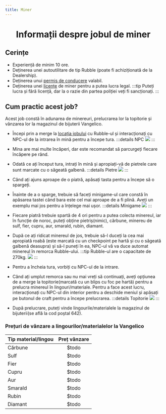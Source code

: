 ```yaml
---
title: Miner
---
```

<script setup> 
    import KeyIcon from '../.vitepress/components/KeyIcon.vue'
</script>

# <center>Informații despre jobul de miner</center>

## Cerințe

- Experiență de minim 10 ore.
- Deținerea unei autoutilitare de tip Rubble (poate fi achiziționată de la Dealership).
- Deținerea unui [permis de conducere](/general/scoala) valabil.
- Deținerea unei [licențe](/general/licente) de miner pentru a putea lucra legal.
:::tip 
Puteți lucra și fără licență, dar la o razie din partea poliției veți fi sancționați.
:::

## Cum practic acest job?

Acest job constă în adunarea de minereuri, prelucrarea lor la topitorie și vânzarea lor la magazinul de bijuterii Vangelico.

- Începi prin a merge la [locația jobului](locatii) cu Rubble-ul și interacționați cu NPC-ul de la intrarea în mină pentru a începe tura.
:::details NPC
![](https://i.imgur.com/tJd67Od.png)
:::

- Mina are mai multe încăperi, dar este recomandat să parcurgeți fiecare încăpere pe rând.

- Odată ce ați început tura, intrați în mină și apropiați-vă de pietrele care sunt marcate cu o săgeată galbenă.
:::details Pietre
![](https://i.imgur.com/61izlAt.gif)
:::

- Când ați ajuns aproape de o piatră, apăsați tasta <KeyIcon keyType="e"/> pentru a începe să o spargeți.

- Înainte de a o sparge, trebuie să faceți minigame-ul care constă în apăsarea tastei <KeyIcon keyType="space"/> când bara este cel mai aproape de a fi plină. Aveți un exemplu mai jos pentru a înțelege mai ușor.
:::details Minigame
![](https://i.imgur.com/NXzNwnF.gif)
:::

- Fiecare piatră trebuie spartă de 4 ori pentru a putea colecta minereul, iar în funcție de noroc, puteți obține pietriș(nimic), cărbune, minereu de sulf, fier, cupru, aur, smarald, rubin, diamant.

- După ce ați ridicat minereul de jos, trebuie să-l duceți la cea mai apropiată roabă (este marcată cu un checkpoint pe hartă și cu o săgeată galbenă deasupra) și să-l puneți în ea, NPC-ul vă va duce automat minereul în remorca Rubble-ului.
:::tip Rubble-ul are o capacitate de 270kg.
![](https://i.imgur.com/mcrqzzf.png)
:::

- Pentru a încheia tura, vorbiți cu NPC-ul de la intrare.

- Când ați umplut remorca sau nu mai vreți să continuați, aveți opțiunea de a merge la topitorie(marcată cu un blips cu foc pe hartă) pentru a prelucra minereul în lingouri/materiale. Pentru a face acest lucru, interacționați cu NPC-ul din interior pentru a deschide meniul și apăsați pe butonul de craft pentru a începe prelucrarea.
:::details Topitorie
![](https://i.imgur.com/u5LrOAT.gif)
:::

- După prelucrare, puteți vinde lingourile/materialele la magazinul de bijuterii(se află la cod poștal 642).

### Prețuri de vânzare a lingourilor/materialelor la Vangelico
| Tip material/lingou  | Preț vânzare |
| -------------------  | :-----------:|
| Cărbune              |    $todo     |
| Sulf                 |    $todo     |
| Fier                 |    $todo     |
| Cupru                |    $todo     |
| Aur                  |    $todo     |
| Smarald              |    $todo     |
| Rubin                |    $todo     |
| Diamant              |    $todo     |